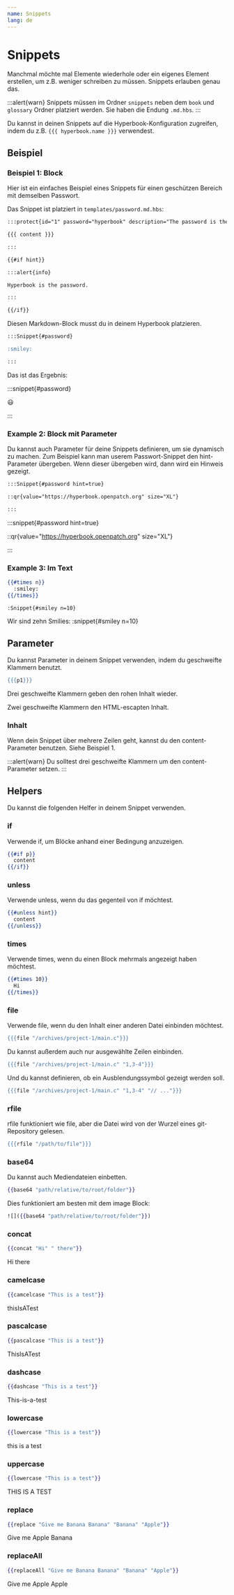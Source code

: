```yaml
---
name: Snippets
lang: de
---
```


# Snippets

Manchmal möchte mal Elemente wiederhole oder ein eigenes Element erstellen, um z.B. weniger schreiben zu müssen. Snippets erlauben genau das.

:::alert{warn}
Snippets müssen im Ordner `snippets` neben dem `book` und `glossary` Ordner platziert werden. Sie haben die Endung `.md.hbs`.
:::

Du kannst in deinen Snippets auf die Hyperbook-Konfiguration zugreifen, indem du z.B. `{{{ hyperbook.name }}}` verwendest.

## Beispiel

### Beispiel 1: Block

Hier ist ein einfaches Beispiel eines Snippets für einen geschützen Bereich mit demselben Passwort.

Das Snippet ist platziert in `templates/password.md.hbs`:

```md
:::protect{id="1" password="hyperbook" description="The password is the name of this project."}

{{{ content }}}

:::

{{#if hint}}

:::alert{info}

Hyperbook is the password.

:::

{{/if}}
```

Diesen Markdown-Block musst du in deinem Hyperbook platzieren.

```md
:::Snippet{#password}

:smiley:

:::
```

Das ist das Ergebnis:

:::snippet{#password}

:smiley:

:::

### Example 2: Block mit Parameter

Du kannst auch Parameter für deine Snippets definieren, um sie dynamisch zu machen. Zum Beispiel kann man userem Passwort-Snippet den hint-Parameter übergeben. Wenn dieser übergeben wird, dann wird ein Hinweis gezeigt.

```md
:::Snippet{#password hint=true}

::qr{value="https://hyperbook.openpatch.org" size="XL"}

:::
```

:::snippet{#password hint=true}

::qr{value="https://hyperbook.openpatch.org" size="XL"}

:::

### Example 3: Im Text

```hbs
{{#times n}}
  :smiley:
{{/times}}
```

```md
:Snippet{#smiley n=10}
```

Wir sind zehn Smilies: :snippet{#smiley n=10}

## Parameter

Du kannst Parameter in deinem Snippet verwenden, indem du geschweifte Klammern benutzt.

```hbs
{{{p1}}}
```

Drei geschweifte Klammern geben den rohen Inhalt wieder.

Zwei geschweifte Klammern den HTML-escapten Inhalt.

### Inhalt

Wenn dein Snippet über mehrere Zeilen geht, kannst du den content-Parameter benutzen. Siehe Beispiel 1.

:::alert{warn}
Du solltest drei geschweifte Klammern um den content-Parameter setzen.
:::

## Helpers

Du kannst die folgenden Helfer in deinem Snippet verwenden.

### if

Verwende if, um Blöcke anhand einer Bedingung anzuzeigen.

```hbs
{{#if p}}
  content
{{/if}}
```

### unless

Verwende unless, wenn du das gegenteil von if möchtest.

```hbs
{{#unless hint}}
  content
{{/unless}}
```

### times

Verwende times, wenn du einen Block mehrmals angezeigt haben möchtest.

```hbs
{{#times 10}}
  Hi
{{/times}}
```

### file

Verwende file, wenn du den Inhalt einer anderen Datei einbinden möchtest.

```hbs
{{{file "/archives/project-1/main.c"}}}
```

Du kannst außerdem auch nur ausgewählte Zeilen einbinden.

```hbs
{{{file "/archives/project-1/main.c" "1,3-4"}}}
```

Und du kannst definieren, ob ein Ausblendungssymbol gezeigt werden soll.

```hbs
{{{file "/archives/project-1/main.c" "1,3-4" "// ..."}}}
```

### rfile

rfile funktioniert wie file, aber die Datei wird von der Wurzel eines git-Repository gelesen.

```hbs
{{{rfile "/path/to/file"}}}
```

### base64

Du kannst auch Mediendateien einbetten.

```hbs
{{base64 "path/relative/to/root/folder"}}
```

Dies funktioniert am besten mit dem image Block:

```hbs
![]({{base64 "path/relative/to/root/folder"}})
```

### concat

```hbs
{{concat "Hi" " there"}}
```

Hi there

### camelcase

```hbs
{{camcelcase "This is a test"}}
```

thisIsATest

### pascalcase

```hbs
{{pascalcase "This is a test"}}
```

ThisIsATest

### dashcase

```hbs
{{dashcase "This is a test"}}
```

This-is-a-test

### lowercase

```hbs
{{lowercase "This is a test"}}
```

this is a test

### uppercase

```hbs
{{lowercase "This is a test"}}
```

THIS IS A TEST

### replace

```hbs
{{replace "Give me Banana Banana" "Banana" "Apple"}}
```

Give me Apple Banana

### replaceAll

```hbs
{{replaceAll "Give me Banana Banana" "Banana" "Apple"}}
```

Give me Apple Apple

